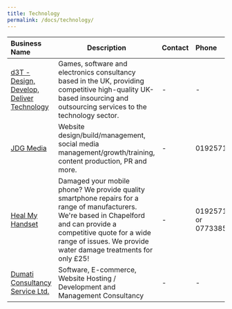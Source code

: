 ```yaml
---
title: Technology
permalink: /docs/technology/
---
```



| Business Name | Description        | Contact         | Phone  | Email           | Social Link   |
| :------------- |------------------| :--------------- | :----- | :--------------:| :-----------: |
|[d3T - Design, Develop, Deliver Technology](http://www.d3t.co.uk)|Games, software and electronics consultancy based in the UK, providing competitive high-quality UK-based insourcing and outsourcing services to the technology sector.|-|-|-|-|
|[JDG Media](http://www.jdgmedia.co.uk)|Website design/build/management, social media management/growth/training, content production, PR and more.|-|01925711881|[<i class="fa fa-envelope"/>](mailto:james@jdgmedia.co.uk)|-|
|[Heal My Handset](http://healmyhandset.co.uk)|Damaged your mobile phone? We provide quality smartphone repairs for a range of manufacturers. We're based in Chapelford and can provide a competitive quote for a wide range of issues. We provide water damage treatments for only £25!|-|01925710773 or  07733855362|-|-|
|[Dumati Consultancy Service Ltd.](https://www.dumatics.com)|Software, E-commerce, Website Hosting / Development and Management Consultancy|-|-|[<i class="fa fa-envelope"/>](mailto:info@dumatics.com)|-|
